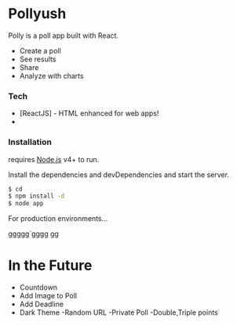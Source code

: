 # Pollyush

Polly is a poll app built with React.

  - Create a poll
  - See results
  - Share
  - Analyze with charts



### Tech

* [ReactJS] - HTML enhanced for web apps!
* 


### Installation

 requires [Node.js](https://nodejs.org/) v4+ to run.

Install the dependencies and devDependencies and start the server.

```sh
$ cd 
$ npm install -d
$ node app
```

For production environments...

ggggg`gggg
gg



# In the Future

  - Countdown
  - Add Image to Poll
  - Add Deadline
  - Dark Theme
  -Random URL
  -Private Poll
  -Double,Triple points